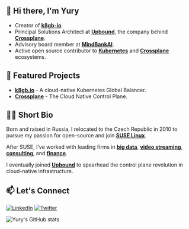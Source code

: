 ## 👋 Hi there, I'm Yury

- Creator of [**k8gb-io**](https://www.k8gb.io/).
- Principal Solutions Architect at [**Upbound**](https://github.com/upbound), the company behind [**Crossplane**](https://github.com/crossplane/).
- Advisory board member at [**MindBankAI**](https://mindbank.ai/).
- Active open source contributor to [**Kubernetes**](https://kubernetes.io/) and [**Crossplane**](https://github.com/crossplane/) ecosystems.


## 🚀 Featured Projects
- [**k8gb.io**](https://www.k8gb.io/) - A cloud-native Kubernetes Global Balancer.
- [**Crossplane**](https://github.com/crossplane/crossplane) - The Cloud Native Control Plane.


## 🧑‍💼 Short Bio

Born and raised in Russia, I relocated to the Czech Republic in 2010 to pursue my passion for open-source and join [**SUSE Linux**](https://www.suse.com/).

After SUSE, I’ve worked with leading firms in [**big data**](https://www.gooddata.com/), [**video streaming**](https://www.iflix.com/), [**consulting**](https://www.mckinsey.com/), and [**finance**](https://www.absa.africa/).

I eventually joined [**Upbound**](https://github.com/upbound) to spearhead the control plane revolution in cloud-native infrastructure.


## 📫 Let's Connect
[![LinkedIn](https://img.shields.io/badge/LinkedIn-blue?style=for-the-badge&logo=linkedin)](https://www.linkedin.com/in/yurytsarev/)
[![Twitter](https://img.shields.io/badge/Twitter-1DA1F2?style=for-the-badge&logo=twitter&logoColor=white)](https://x.com/xnullz)


![Yury's GitHub stats](https://github-readme-stats.vercel.app/api?username=ytsarev&count_private=true&show_icons=true&theme=tokyonight)

